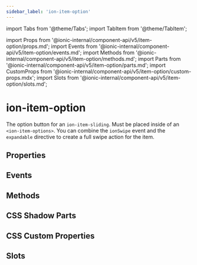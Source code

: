 ```yaml
---
sidebar_label: 'ion-item-option'
---
```


import Tabs from '@theme/Tabs';
import TabItem from '@theme/TabItem';

import Props from '@ionic-internal/component-api/v5/item-option/props.md';
import Events from '@ionic-internal/component-api/v5/item-option/events.md';
import Methods from '@ionic-internal/component-api/v5/item-option/methods.md';
import Parts from '@ionic-internal/component-api/v5/item-option/parts.md';
import CustomProps from '@ionic-internal/component-api/v5/item-option/custom-props.mdx';
import Slots from '@ionic-internal/component-api/v5/item-option/slots.md';

# ion-item-option

The option button for an `ion-item-sliding`. Must be placed inside of an `<ion-item-options>`.
You can combine the `ionSwipe` event and the `expandable` directive to create a full swipe
action for the item.

## Properties

<Props />

## Events

<Events />

## Methods

<Methods />

## CSS Shadow Parts

<Parts />

## CSS Custom Properties

<CustomProps />

## Slots

<Slots />
